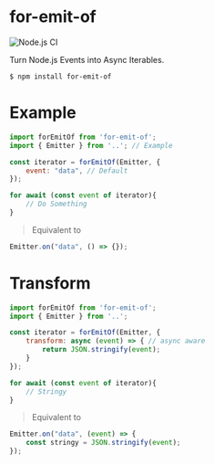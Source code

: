 # for-emit-of
![Node.js CI](https://github.com/danstarns/for-emit-of/workflows/Node.js%20CI/badge.svg?branch=master&event=push)
 
Turn Node.js Events into Async Iterables.

```
$ npm install for-emit-of
```

# Example
```javascript
import forEmitOf from 'for-emit-of';
import { Emitter } from '..'; // Example

const iterator = forEmitOf(Emitter, {
    event: "data", // Default
});

for await (const event of iterator){
    // Do Something 
}
```

> Equivalent to 

```javascript
Emitter.on("data", () => {});
```

# Transform
```javascript
import forEmitOf from 'for-emit-of';
import { Emitter } from '..';

const iterator = forEmitOf(Emitter, {
    transform: async (event) => { // async aware
        return JSON.stringify(event);
    }
});

for await (const event of iterator){
    // Stringy
}
```

> Equivalent to 

```javascript
Emitter.on("data", (event) => {
    const stringy = JSON.stringify(event);
});
```